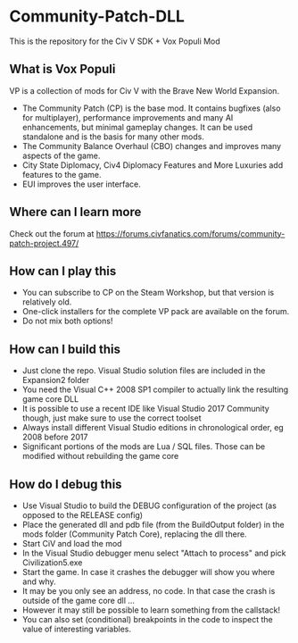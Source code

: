# Community-Patch-DLL
This is the repository for the Civ V SDK + Vox Populi Mod

## What is Vox Populi
VP is a collection of mods for Civ V with the Brave New World Expansion.

* The Community Patch (CP) is the base mod. It contains bugfixes (also for multiplayer), performance improvements and many AI enhancements, but minimal gameplay changes. It can be used standalone and is the basis for many other mods. 
* The Community Balance Overhaul (CBO) changes and improves many aspects of the game.
* City State Diplomacy, Civ4 Diplomacy Features and More Luxuries add features to the game.
* EUI improves the user interface.

## Where can I learn more

Check out the forum at https://forums.civfanatics.com/forums/community-patch-project.497/

## How can I play this

* You can subscribe to CP on the Steam Workshop, but that version is relatively old.
* One-click installers for the complete VP pack are available on the forum.
* Do not mix both options!

## How can I build this

* Just clone the repo. Visual Studio solution files are included in the Expansion2 folder
* You need the Visual C++ 2008 SP1 compiler to actually link the resulting game core DLL
* It is possible to use a recent IDE like Visual Studio 2017 Community though, just make sure to use the correct toolset
* Always install different Visual Studio editions in chronological order, eg 2008 before 2017
* Significant portions of the mods are Lua / SQL files. Those can be modified without rebuilding the game core

## How do I debug this

* Use Visual Studio to build the DEBUG configuration of the project (as opposed to the RELEASE config)
* Place the generated dll and pdb file (from the BuildOutput folder) in the mods folder (Community Patch Core), replacing the dll there.
* Start CiV and load the mod
* In the Visual Studio debugger menu select "Attach to process" and pick Civilization5.exe
* Start the game. In case it crashes the debugger will show you where and why. 
 * It may be you only see an address, no code. In that case the crash is outside of the game core dll ...
 * However it may still be possible to learn something from the callstack!
* You can also set (conditional) breakpoints in the code to inspect the value of interesting variables.
